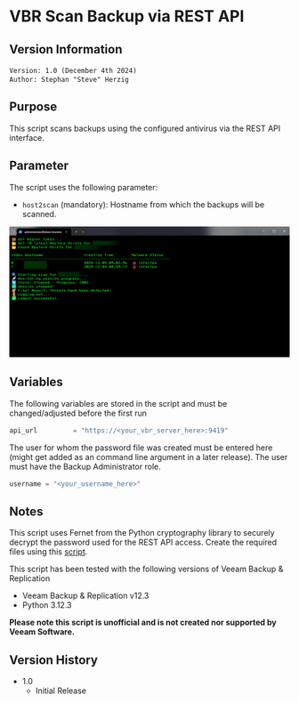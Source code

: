 # VBR Scan Backup via REST API

## Version Information
~~~~
Version: 1.0 (December 4th 2024)
Author: Stephan "Steve" Herzig
~~~~

## Purpose
This script scans backups using the configured antivirus via the REST API interface.

## Parameter
The script uses the following parameter:

- `host2scan`      (mandatory): Hostname from which the backups will be scanned.


![alt text](https://github.com/yetanothermightytool/python/blob/main/vbr/vbr-scan-backup-restapi/pictures/script-output.png)


## Variables
The following variables are stored in the script and must be changed/adjusted before the first run

```python
api_url         = "https://<your_vbr_server_here>:9419"
```

The user for whom the password file was created must be entered here (might get added as an command line argument in a later release). The user must have the Backup Administrator role.
 
```python
username = "<your_username_here>"
```

## Notes
This script uses Fernet from the Python cryptography library to securely decrypt the password used for the REST API access. Create the required files  using this [script](https://github.com/yetanothermightytool/python/blob/master/misc/fernet/create-fernet-files.py).


This script has been tested with the following versions of Veeam Backup & Replication
- Veeam Backup & Replication v12.3
- Python 3.12.3

**Please note this script is unofficial and is not created nor supported by Veeam Software.**

## Version History
*  1.0
    * Initial Release
